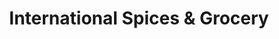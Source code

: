 ---
title: "International Spices & Grocery"
url: /rochester/international-spices-and-grocery/
shop: convenience
---